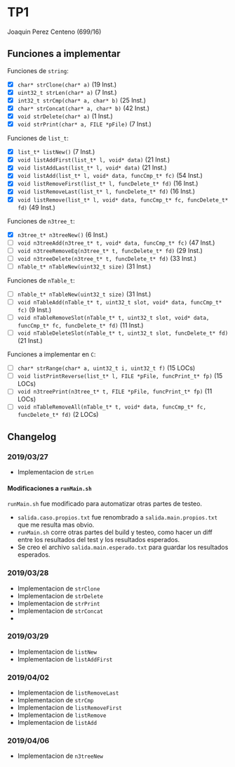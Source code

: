 # TP1

Joaquin Perez Centeno (699/16)

## Funciones a implementar

Funciones de `string`:
- [X] `char* strClone(char* a)` (19 Inst.)
- [X] `uint32_t strLen(char* a)` (7 Inst.)
- [X] `int32_t strCmp(char* a, char* b)` (25 Inst.)
- [X] `char* strConcat(char* a, char* b)` (42 Inst.)
- [X] `void strDelete(char* a)` (1 Inst.)
- [X] `void strPrint(char* a, FILE *pFile)` (7 Inst.)

Funciones de `list_t`:
- [X] `list_t* listNew()` (7 Inst.)
- [X] `void listAddFirst(list_t* l, void* data)` (21 Inst.)
- [X] `void listAddLast(list_t* l, void* data)` (21 Inst.)
- [X] `void listAdd(list_t* l, void* data, funcCmp_t* fc)` (54 Inst.)
- [X] `void listRemoveFirst(list_t* l, funcDelete_t* fd)` (16 Inst.)
- [X] `void listRemoveLast(list_t* l, funcDelete_t* fd)` (16 Inst.)
- [X] `void listRemove(list_t* l, void* data, funcCmp_t* fc, funcDelete_t* fd)` (49 Inst.)

Funciones de `n3tree_t`:
- [X] `n3tree_t* n3treeNew()` (6 Inst.)
- [ ] `void n3treeAdd(n3tree_t* t, void* data, funcCmp_t* fc)` (47 Inst.)
- [ ] `void n3treeRemoveEq(n3tree_t* t, funcDelete_t* fd)` (29 Inst.)
- [ ] `void n3treeDelete(n3tree_t* t, funcDelete_t* fd)` (33 Inst.)
- [ ] `nTable_t* nTableNew(uint32_t size)` (31 Inst.)

Funciones de `nTable_t`:
- [ ] `nTable_t* nTableNew(uint32_t size)` (31 Inst.)
- [ ] `void nTableAdd(nTable_t* t, uint32_t slot, void* data, funcCmp_t* fc)` (9 Inst.)
- [ ] `void nTableRemoveSlot(nTable_t* t, uint32_t slot, void* data, funcCmp_t* fc, funcDelete_t* fd)` (11 Inst.)
- [ ] `void nTableDeleteSlot(nTable_t* t, uint32_t slot, funcDelete_t* fd)` (21 Inst.)

Funciones a implementar en `C`:
- [ ] `char* strRange(char* a, uint32_t i, uint32_t f)` (15 LOCs)
- [ ] `void listPrintReverse(list_t* l, FILE *pFile, funcPrint_t* fp)` (15 LOCs)
- [ ] `void n3treePrint(n3tree_t* t, FILE *pFile, funcPrint_t* fp)` (11 LOCs)
- [ ] `void nTableRemoveAll(nTable_t* t, void* data, funcCmp_t* fc, funcDelete_t* fd)` (2 LOCs)

## Changelog

### 2019/03/27

- Implementacion de `strLen`

#### Modificaciones a `runMain.sh`

`runMain.sh` fue modificado para automatizar otras partes de testeo.

- `salida.caso.propios.txt` fue renombrado a `salida.main.propios.txt` que me
  resulta mas obvio.
- `runMain.sh` corre otras partes del build y testeo, como hacer un diff entre
  los resultados del test y los resultados esperados.
- Se creo el archivo `salida.main.esperado.txt` para guardar los resultados
  esperados.

### 2019/03/28

- Implementacion de `strClone`
- Implementacion de `strDelete`
- Implementacion de `strPrint`
- Implementacion de `strConcat`
- 
### 2019/03/29

- Implementacion de `listNew`
- Implementacion de `listAddFirst`

### 2019/04/02

- Implementacion de `listRemoveLast`
- Implementacion de `strCmp`
- Implementacion de `listRemoveFirst`
- Implementacion de `listRemove`
- Implementacion de `listAdd`

### 2019/04/06

- Implementacion de `n3treeNew`

